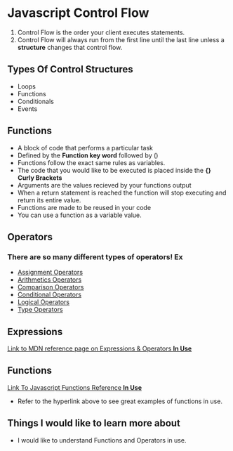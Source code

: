 # Javascript Control Flow

1. Control Flow is the order your client executes statements.
2. Control Flow will always run from the first line until the last line unless a **structure** changes that control flow.

## **Types Of Control Structures**

- Loops
- Functions
- Conditionals
- Events

## Functions

- A block of code that performs a particular task
- Defined by the **Function key word** followed by ()
- Functions follow the exact same rules as variables.
- The code that you would like to be executed is placed inside the **{} Curly Brackets**
- Arguments are the values recieved by your functions output
- When a return statement is reached the function will stop executing and return its entire value.
- Functions are made to be reused in your code
- You can use a function as a variable value.

## Operators

### There are so many different types of operators! Ex

- [Assignment Operators](https://www.tutorialsteacher.com/javascript/javascript-operators#assignment-operators)
- [Arithmetics Operators](https://www.tutorialsteacher.com/javascript/javascript-operators#arithmetic-operators)
- [Comparison Operators](https://www.tutorialsteacher.com/javascript/javascript-operators#comparison-operators)
- [Conditional Operators](https://www.tutorialsteacher.com/javascript/javascript-operators#conditional-operators)
- [Logical Operators](https://www.tutorialsteacher.com/javascript/javascript-operators#logical-operators)
- [Type Operators](https://developer.mozilla.org/en-US/docs/Web/JavaScript/Reference/Operators/typeof)

## Expressions

[Link to MDN reference page on Expressions & Operators **In Use**](https://developer.mozilla.org/en-US/docs/Web/JavaScript/Guide/Expressions_and_Operators)

## Functions

[Link To Javascript Functions Reference **In Use**](https://developer.mozilla.org/en-US/docs/Web/JavaScript/Guide/Functions)

- Refer to the hyperlink above to see great examples of functions in use.

## Things I would like to learn more about

- I would like to understand Functions and Operators in use.
